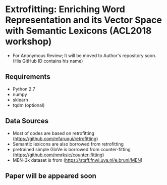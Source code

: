 # Extrofitting: Enriching Word Representation and its Vector Space with Semantic Lexicons (ACL2018 workshop)
* For Anonymous Review; It will be moved to Author's repository soon. (His GitHub ID contains his name)

## Requirements
* Python 2.7
* numpy
* sklearn
* tqdm (optional)

## Data Sources
* Most of codes are based on retrofitting (https://github.com/mfaruqui/retrofitting)
* Semantic lexicons are also borrowed from retrofitting
* pretrained simple GloVe is borrowed from counter-fitting (https://github.com/nmrksic/counter-fitting)
* MEN-3k dataset is from (https://staff.fnwi.uva.nl/e.bruni/MEN)

## Paper will be appeared soon
